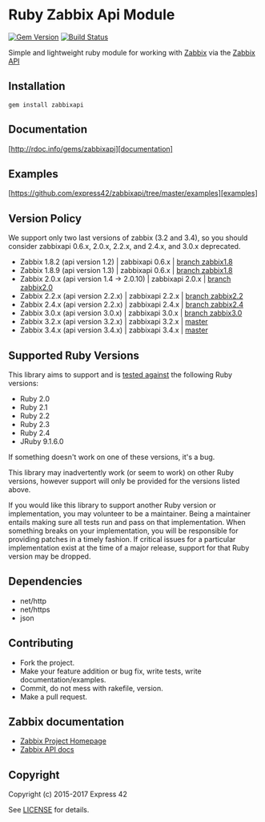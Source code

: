 # Ruby Zabbix Api Module

[![Gem Version](http://img.shields.io/gem/v/zabbixapi.svg)][gem]
[![Build Status](http://img.shields.io/travis/express42/zabbixapi.svg)][travis]

[gem]: https://rubygems.org/gems/zabbixapi
[travis]: https://travis-ci.org/express42/zabbixapi

Simple and lightweight ruby module for working with [Zabbix][Zabbix] via the [Zabbix API][Zabbix API]

## Installation
    gem install zabbixapi

## Documentation
[http://rdoc.info/gems/zabbixapi][documentation]

[documentation]: http://rdoc.info/gems/zabbixapi

## Examples
[https://github.com/express42/zabbixapi/tree/master/examples][examples]

[examples]: https://github.com/express42/zabbixapi/tree/master/examples

## Version Policy
We support only two last versions of zabbix (3.2 and 3.4), so you should consider zabbixapi 0.6.x, 2.0.x, 2.2.x, and 2.4.x, and 3.0.x deprecated.

* Zabbix 1.8.2 (api version 1.2) | zabbixapi 0.6.x | [branch zabbix1.8](https://github.com/express42/zabbixapi/tree/zabbix1.8)
* Zabbix 1.8.9 (api version 1.3) | zabbixapi 0.6.x | [branch zabbix1.8](https://github.com/express42/zabbixapi/tree/zabbix1.8)
* Zabbix 2.0.x (api version 1.4 -> 2.0.10) | zabbixapi 2.0.x | [branch zabbix2.0](https://github.com/express42/zabbixapi/tree/zabbix2.0)
* Zabbix 2.2.x (api version 2.2.x) | zabbixapi 2.2.x | [branch zabbix2.2](https://github.com/express42/zabbixapi/tree/zabbix2.2)
* Zabbix 2.4.x (api version 2.2.x) | zabbixapi 2.4.x | [branch zabbix2.4](https://github.com/express42/zabbixapi/tree/zabbix2.4)
* Zabbix 3.0.x (api version 3.0.x) | zabbixapi 3.0.x | [branch zabbix3.0](https://github.com/express42/zabbixapi/tree/zabbix3.0)
* Zabbix 3.2.x (api version 3.2.x) | zabbixapi 3.2.x | [master](https://github.com/express42/zabbixapi/)
* Zabbix 3.4.x (api version 3.4.x) | zabbixapi 3.4.x | [master](https://github.com/express42/zabbixapi/)

## Supported Ruby Versions
This library aims to support and is [tested against][travis] the following Ruby
versions:

* Ruby 2.0
* Ruby 2.1
* Ruby 2.2
* Ruby 2.3
* Ruby 2.4
* JRuby 9.1.6.0

If something doesn't work on one of these versions, it's a bug.

This library may inadvertently work (or seem to work) on other Ruby versions,
however support will only be provided for the versions listed above.

If you would like this library to support another Ruby version or
implementation, you may volunteer to be a maintainer. Being a maintainer
entails making sure all tests run and pass on that implementation. When
something breaks on your implementation, you will be responsible for providing
patches in a timely fashion. If critical issues for a particular implementation
exist at the time of a major release, support for that Ruby version may be
dropped.

## Dependencies

* net/http
* net/https
* json

## Contributing

* Fork the project.
* Make your feature addition or bug fix, write tests, write documentation/examples.
* Commit, do not mess with rakefile, version.
* Make a pull request.

## Zabbix documentation

* [Zabbix Project Homepage][Zabbix]
* [Zabbix API docs][Zabbix API]

[Zabbix]: https://www.zabbix.com
[Zabbix API]: https://www.zabbix.com/documentation/3.4/manual/api

## Copyright
Copyright (c) 2015-2017 Express 42

See [LICENSE][] for details.

[license]: LICENSE.md